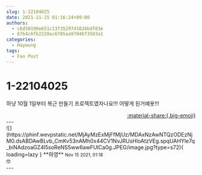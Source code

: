 ```yaml
---
slug: 1-22104025
date: 2021-11-15 01:16:24+09:00
authors:
  - c6d50190e651c13f35297d1026bdf83e
  - 67b4c6fb2220ac6705aa97046f3503a1
categories:
  - Hayoung
tags:
  - Fan Post
---
```


# 1-22104025

<div class="post-container" markdown="1">
<div class="content-container md-sidebar__scrollwrap" markdown="1">

하냥 10월 1일부터 복근 만들기 프로젝트였자나요!!!  어떻게 된거예욧!!!

</div>
</div>

<div style="text-align: right;" markdown="1">
<a href="https://weverse.io/fromis9/fanpost/1-22104025" style="text-align: right;">:material-share:{.big-emoji}</a>
</div>
---

<div class="comments-container md-sidebar__scrollwrap" markdown="1">
<div class="comment" markdown="1">
<div class='id-container' markdown="1">
![](https://phinf.wevpstatic.net/MjAyMzExMjFfMjUz/MDAxNzAwNTQzODEzNjM0.dsABDAwBLvb_CmKv53nAMh0x44CV1NvJRUsHloAtzVEg.spqUAHYle7q_biNAdzoaGZ4l5soReNS5ww6awFUlCa0g.JPEG/image.jpg?type=s72){ loading=lazy }
**<span class="artist">하영</span>** <small>Nov 15 2021, 01:18</small><br>
</div>
<div class='comment-body' markdown="1">
🤓
</div>
</div>
</div>
---
